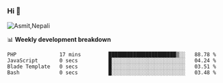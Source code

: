 ### Hi 👋

![Asmit,Nepali](https://media.giphy.com/media/L8K62iTDkzGX6/giphy.gif)
<!--
**asmit99nepali/asmit99nepali** is a ✨ _special_ ✨ repository because its `README.md` (this file) appears on your GitHub profile.

Here are some ideas to get you started:

- 🔭 I’m currently working on ...
- 🌱 I’m currently learning ...
- 👯 I’m looking to collaborate on ...
- 🤔 I’m looking for help with ...
- 💬 Ask me about ...
- 📫 How to reach me: ...
- 😄 Pronouns: ...
- ⚡ Fun fact: ...
-->


📊 **Weekly development breakdown**
<!--START_SECTION:waka-->

```text
PHP              17 mins         ██████████████████████▒░░   88.78 %
JavaScript       0 secs          █░░░░░░░░░░░░░░░░░░░░░░░░   04.24 %
Blade Template   0 secs          █░░░░░░░░░░░░░░░░░░░░░░░░   03.51 %
Bash             0 secs          █░░░░░░░░░░░░░░░░░░░░░░░░   03.48 %
```

<!--END_SECTION:waka-->


